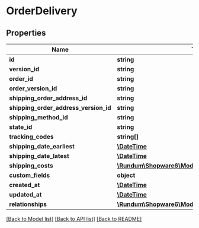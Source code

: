 # OrderDelivery

## Properties
Name | Type | Description | Notes
------------ | ------------- | ------------- | -------------
**id** | **string** |  | [optional] 
**version_id** | **string** |  | [optional] 
**order_id** | **string** |  | 
**order_version_id** | **string** |  | [optional] 
**shipping_order_address_id** | **string** |  | 
**shipping_order_address_version_id** | **string** |  | [optional] 
**shipping_method_id** | **string** |  | 
**state_id** | **string** |  | 
**tracking_codes** | **string[]** |  | 
**shipping_date_earliest** | [**\DateTime**](\DateTime.md) |  | 
**shipping_date_latest** | [**\DateTime**](\DateTime.md) |  | 
**shipping_costs** | [**\Rundum\Shopware6\Model\OrderShippingCosts**](OrderShippingCosts.md) |  | [optional] 
**custom_fields** | **object** |  | [optional] 
**created_at** | [**\DateTime**](\DateTime.md) |  | 
**updated_at** | [**\DateTime**](\DateTime.md) |  | [optional] 
**relationships** | [**\Rundum\Shopware6\Model\OrderDeliveryRelationships**](OrderDeliveryRelationships.md) |  | [optional] 

[[Back to Model list]](../../README.md#documentation-for-models) [[Back to API list]](../../README.md#documentation-for-api-endpoints) [[Back to README]](../../README.md)

